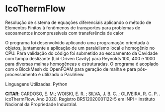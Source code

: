 # IcoThermFlow
Resolução de sistema de equações diferenciais aplicando o método de Elementos Finitos à fenômenos de transportes para problemas de escoamentos incompressíveis com transferência de calor

O programa foi desenvolvido aplicando uma programação orientada à objetos, juntamente a aplicação de um paralelismo local e homogênio no CPU. Para validação do código foi
submetido ao escoamento da Cavidade com tampa deslizante (Lid-Driven Cavity) para Reynolds 100, 400 e 1000 para diversas malhas homogêneas e estruturadas. O programa é acoplado com o BlockMesh do OpenFOAM para geração de malha e para pós-processamento é utilizado o ParaView.

Linguagens Utilizadas: Python

**CITAR**: CARDOSO, E. M.; WOISKI, E. R. ; SILVA, J. B. C. ; OLIVEIRA, R. C. P. . icoThermFlow. Ano 2020. Registro BR512020001122-5 em INPI – Instituto Nacional da Propriedade Industrial.

